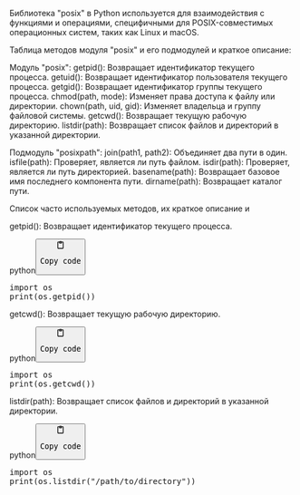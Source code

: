<p>Библиотека "posix" в Python используется для взаимодействия с функциями и операциями,
специфичными для POSIX-совместимых операционных систем, таких как Linux и macOS.</p>
<p>Таблица методов модуля "posix" и его подмодулей и краткое описание:</p>
<p>Модуль "posix":
getpid(): Возвращает идентификатор текущего процесса.
getuid(): Возвращает идентификатор пользователя текущего процесса.
getgid(): Возвращает идентификатор группы текущего процесса.
chmod(path, mode): Изменяет права доступа к файлу или директории.
chown(path, uid, gid): Изменяет владельца и группу файловой системы.
getcwd(): Возвращает текущую рабочую директорию.
listdir(path): Возвращает список файлов и директорий в указанной директории.</p>
<p>Подмодуль "posixpath":
join(path1, path2): Объединяет два пути в один.
isfile(path): Проверяет, является ли путь файлом.
isdir(path): Проверяет, является ли путь директорией.
basename(path): Возвращает базовое имя последнего компонента пути.
dirname(path): Возвращает каталог пути.</p>
<p>Список часто используемых методов, их краткое описание и</p>
<p>getpid(): Возвращает идентификатор текущего процесса.</p>
<div class="code-element"><div class="lang-line"><text>python</text><button class="copy-code-button" onclick="copyCode(this)"><svg style="width: 1.2em;height: 1.2em;" aria-hidden="true" xmlns="http://www.w3.org/2000/svg" fill="none" viewBox="0 0 24 24"><path stroke="currentColor" stroke-linecap="round" stroke-linejoin="round" stroke-width="2" d="M15 4h3a1 1 0 0 1 1 1v15a1 1 0 0 1-1 1H6a1 1 0 0 1-1-1V5a1 1 0 0 1 1-1h3m0 3h6m-5-4v4h4V3h-4Z"/></svg><pre>Copy code</pre></button></div><div class="code"><div class="highlight"><pre><span></span><span class="kn">import</span> <span class="nn">os</span>
<span class="nb">print</span><span class="p">(</span><span class="n">os</span><span class="o">.</span><span class="n">getpid</span><span class="p">())</span>
</pre></div></div></div>

<p>getcwd(): Возвращает текущую рабочую директорию.</p>
<div class="code-element"><div class="lang-line"><text>python</text><button class="copy-code-button" onclick="copyCode(this)"><svg style="width: 1.2em;height: 1.2em;" aria-hidden="true" xmlns="http://www.w3.org/2000/svg" fill="none" viewBox="0 0 24 24"><path stroke="currentColor" stroke-linecap="round" stroke-linejoin="round" stroke-width="2" d="M15 4h3a1 1 0 0 1 1 1v15a1 1 0 0 1-1 1H6a1 1 0 0 1-1-1V5a1 1 0 0 1 1-1h3m0 3h6m-5-4v4h4V3h-4Z"/></svg><pre>Copy code</pre></button></div><div class="code"><div class="highlight"><pre><span></span><span class="kn">import</span> <span class="nn">os</span>
<span class="nb">print</span><span class="p">(</span><span class="n">os</span><span class="o">.</span><span class="n">getcwd</span><span class="p">())</span>
</pre></div></div></div>

<p>listdir(path): Возвращает список файлов и директорий в указанной директории.</p>
<div class="code-element"><div class="lang-line"><text>python</text><button class="copy-code-button" onclick="copyCode(this)"><svg style="width: 1.2em;height: 1.2em;" aria-hidden="true" xmlns="http://www.w3.org/2000/svg" fill="none" viewBox="0 0 24 24"><path stroke="currentColor" stroke-linecap="round" stroke-linejoin="round" stroke-width="2" d="M15 4h3a1 1 0 0 1 1 1v15a1 1 0 0 1-1 1H6a1 1 0 0 1-1-1V5a1 1 0 0 1 1-1h3m0 3h6m-5-4v4h4V3h-4Z"/></svg><pre>Copy code</pre></button></div><div class="code"><div class="highlight"><pre><span></span><span class="kn">import</span> <span class="nn">os</span>
<span class="nb">print</span><span class="p">(</span><span class="n">os</span><span class="o">.</span><span class="n">listdir</span><span class="p">(</span><span class="s2">&quot;/path/to/directory&quot;</span><span class="p">))</span>
</pre></div></div></div>